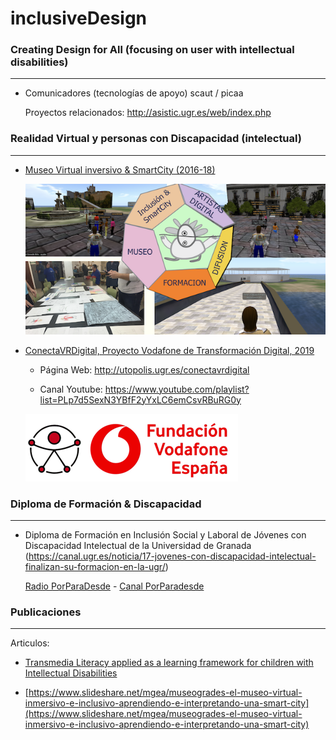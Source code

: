 # inclusiveDesign

### Creating Design for All (focusing on user with intellectual disabilities) 
----


- Comunicadores  (tecnologías de apoyo)  scaut / picaa 

  Proyectos relacionados: http://asistic.ugr.es/web/index.php 


### Realidad Virtual y personas con Discapacidad (intelectual) 
---

- [Museo Virtual inversivo & SmartCity (2016-18)](http://www.emadridnet.org/index.php/es/28-eventos-y-seminarios/535-museogrades-el-museo-virtual-inmersivo-e-inclusivo-aprendiendo-e-interpretando-una-smart-city)

    ![Museogrades](https://github.com/mgea/inclusiveDesign/blob/master/logoMuseogrades.png)

- [ConectaVRDigital, Proyecto Vodafone de Transformación Digital, 2019](https://www.slideshare.net/mgea/conectavrdigital-conectados-por-la-accesibilidad)

  * Página Web: http://utopolis.ugr.es/conectavrdigital

  * Canal Youtube: https://www.youtube.com/playlist?list=PLp7d5SexN3YBfF2yYxLC6emCsvRBuRG0y 
  
  ![#conecta2Xaccesibilidad](https://github.com/mgea/inclusiveDesign/blob/master/LogoConectaXaccesibilidadFV.png)

### Diploma de Formación & Discapacidad
---
 - Diploma de Formación en Inclusión Social y Laboral de Jóvenes con Discapacidad Intelectual de la Universidad de Granada 
 (https://canal.ugr.es/noticia/17-jovenes-con-discapacidad-intelectual-finalizan-su-formacion-en-la-ugr/) 

   [Radio PorParaDesde](http://utopolis.ugr.es/porparadesde/) - [Canal PorParadesde](https://www.youtube.com/channel/UCQchZ-MTxcCF3i7qUAnDdAw/videos?disable_polymer=1)

### Publicaciones
---

Articulos: 

- [Transmedia Literacy applied as a learning framework for children with Intellectual Disabilities](https://www.slideshare.net/mgea/transmedia-literacy-applied-as-a-learning-framework-for-children-with-intellectual-disabilities)

- [https://www.slideshare.net/mgea/museogrades-el-museo-virtual-inmersivo-e-inclusivo-aprendiendo-e-interpretando-una-smart-city](https://www.slideshare.net/mgea/museogrades-el-museo-virtual-inmersivo-e-inclusivo-aprendiendo-e-interpretando-una-smart-city)




